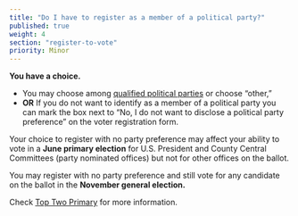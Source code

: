 ```yaml
---
title: "Do I have to register as a member of a political party?"
published: true
weight: 4
section: "register-to-vote"
priority: Minor
---
```


**You have a choice.**  
- You may choose among [qualified political parties](http://www.sos.ca.gov/elections/political-parties/qualified-political-parties/) or choose “other,”
- **OR** If you do not want to identify as a member of a political party you can mark the box next to “No, I do not want to disclose a political party preference” on the voter registration form.

Your choice to register with no party preference may affect your ability to vote in a **June primary election** for U.S. President and County Central Committees (party nominated offices) but not for other offices on the ballot.

You may register with no party preference and still vote for any candidate on the ballot in the **November general election.**  

Check [Top Two Primary](#item-what-is-top-two-primary) for more information.
